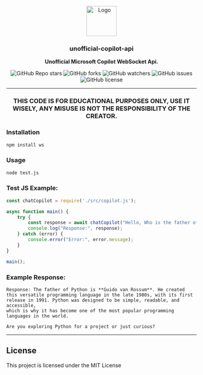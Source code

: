 <div align='center'>



<!-- PROJECT LOGO -->
<br />
<div align="center">
  <a href="https://files.catbox.moe/6xogr9.svg">
    <img src="https://files.catbox.moe/6xogr9.svg" alt="Logo" width="80" height="80">
  </a>

  <h3 align="center">unofficial-copilot-api</h3>

  <p align="center">
    <strong>Unofficial Microsoft Copilot WebSocket Api.</strong>
  </p>
</div>

  ![GitHub Repo stars](https://img.shields.io/github/stars/000mistra000/unofficial-copilot-api?style=for-the-badge)
![GitHub forks](https://img.shields.io/github/forks/000mistra000/unofficial-copilot-api?style=for-the-badge)
![GitHub watchers](https://img.shields.io/github/watchers/000mistra000/unofficial-copilot-api?style=for-the-badge)
![GitHub issues](https://img.shields.io/github/issues/000mistra000/unofficial-copilot-api?style=for-the-badge)
![GitHub license](https://img.shields.io/github/license/000mistra000/unofficial-copilot-api?style=for-the-badge)

--------------

### **THIS CODE IS FOR EDUCATIONAL PURPOSES ONLY, USE IT WISELY, ANY MISUSE IS NOT THE RESPONSIBILITY OF THE CREATOR.**  
</div>

### Installation
```bash
npm install ws
```

### Usage
```bash
node test.js
```

### Test JS Example:
```javascript
const chatCopilot = require('./src/copilot.js');

async function main() {
    try {
        const response = await chatCopilot("Hello, Who is the father of Python?");
        console.log("Response:", response);
    } catch (error) {
        console.error("Error:", error.message);
    }
}

main();
```

### Example Response:
```
Response: The father of Python is **Guido van Rossum**. He created this versatile programming language in the late 1980s, with its first release in 1991. Python was designed to be simple, readable, and accessible, 
which is why it has become one of the most popular programming languages in the world.

Are you exploring Python for a project or just curious?
```


---
## License
This project is licensed under the MIT License